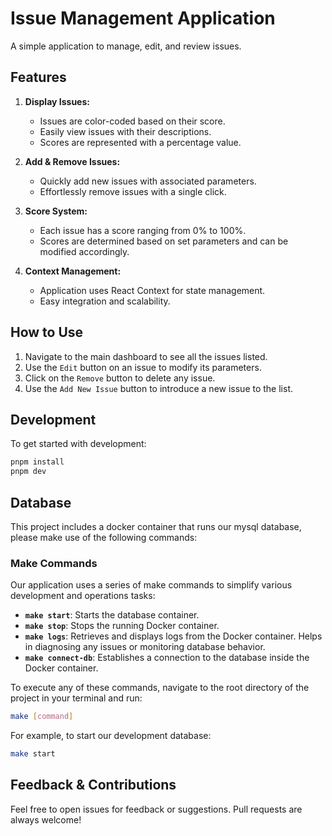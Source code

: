 # Issue Management Application

A simple application to manage, edit, and review issues.

## Features

1. **Display Issues:**

    - Issues are color-coded based on their score.
    - Easily view issues with their descriptions.
    - Scores are represented with a percentage value.

2. **Add & Remove Issues:**

    - Quickly add new issues with associated parameters.
    - Effortlessly remove issues with a single click.

3. **Score System:**

    - Each issue has a score ranging from 0% to 100%.
    - Scores are determined based on set parameters and can be modified accordingly.

4. **Context Management:**
    - Application uses React Context for state management.
    - Easy integration and scalability.

## How to Use

1. Navigate to the main dashboard to see all the issues listed.
2. Use the `Edit` button on an issue to modify its parameters.
3. Click on the `Remove` button to delete any issue.
4. Use the `Add New Issue` button to introduce a new issue to the list.

## Development

To get started with development:

```bash
pnpm install
pnpm dev
```

## Database

This project includes a docker container that runs our mysql database, please make use of the following commands:

### Make Commands

Our application uses a series of make commands to simplify various development and operations tasks:

-   **`make start`**: Starts the database container.
-   **`make stop`**: Stops the running Docker container.
-   **`make logs`**: Retrieves and displays logs from the Docker container. Helps in diagnosing any issues or monitoring database behavior.
-   **`make connect-db`**: Establishes a connection to the database inside the Docker container.

To execute any of these commands, navigate to the root directory of the project in your terminal and run:

```bash
make [command]
```

For example, to start our development database:

```bash
make start
```

## Feedback & Contributions

Feel free to open issues for feedback or suggestions. Pull requests are always welcome!
